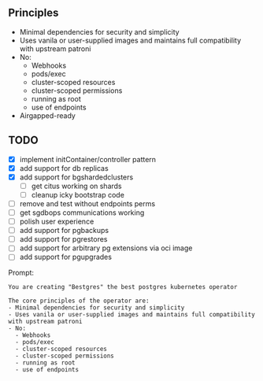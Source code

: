 
## Principles
- Minimal dependencies for security and simplicity
- Uses vanila or user-supplied images and maintains full compatibility with upstream patroni
- No: 
  - Webhooks
  - pods/exec
  - cluster-scoped resources
  - cluster-scoped permissions
  - running as root
  - use of endpoints
- Airgapped-ready

## TODO
- [x] implement initContainer/controller pattern
- [x] add support for db replicas
- [x] add support for bgshardedclusters
  - [ ] get citus working on shards
  - [ ] cleanup icky bootstrap code
- [ ] remove and test without endpoints perms
- [ ] get sgdbops communications working
- [ ] polish user experience 
- [ ] add support for pgbackups
- [ ] add support for pgrestores
- [ ] add support for arbitrary pg extensions via oci image
- [ ] add support for pgupgrades

Prompt:
```
You are creating "Bestgres" the best postgres kubernetes operator

The core principles of the operator are:
- Minimal dependencies for security and simplicity
- Uses vanila or user-supplied images and maintains full compatibility with upstream patroni
- No: 
  - Webhooks
  - pods/exec
  - cluster-scoped resources
  - cluster-scoped permissions
  - running as root
  - use of endpoints

```